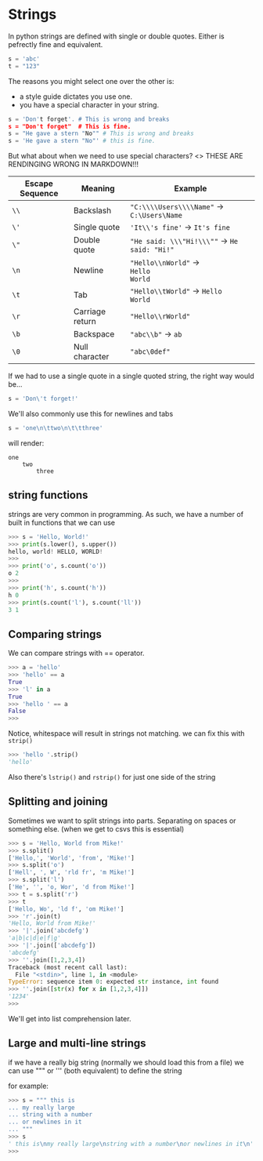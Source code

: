 # Strings

In python strings are defined with single or double quotes.  Either is pefrectly fine and equivalent.

```python
s = 'abc'
t = "123"
```

The reasons you might select one over the other is:

- a style guide dictates you use one.
- you have a special character in your string.

```python
s = 'Don't forget'. # This is wrong and breaks
s = "Don't forget"  # This is fine.
s = "He gave a stern "No"" # This is wrong and breaks
s = 'He gave a stern "No"' # this is fine.
```

But what about when we need to use special characters?
<<TODO>> THESE ARE RENDINGING WRONG IN MARKDOWN!!!

| Escape Sequence | Meaning                   | Example                                     |
| --------------- | ------------------------- | ------------------------------------------- |
| `\\`            | Backslash                 | `"C:\\\\Users\\\\Name"` → `C:\Users\Name`   |
| `\'`            | Single quote              | `'It\\'s fine'` → `It's fine`               |
| `\"`            | Double quote              | `"He said: \\\"Hi!\\\""` → `He said: "Hi!"` |
| `\n`            | Newline                   | `"Hello\\nWorld"` →<br>`Hello`<br>`World`   |
| `\t`            | Tab                       | `"Hello\\tWorld"` → `Hello    World`        |
| `\r`            | Carriage return           | `"Hello\\rWorld"`                           |
| `\b`            | Backspace                 | `"abc\\b"` → `ab`                           |
| `\0`            | Null character            | `"abc\0def"`                                |

If we had to use a single quote in a single quoted string, the right way would be...

```python
s = 'Don\'t forget!'
```

We'll also commonly use this for newlines and tabs

```python
s = 'one\n\ttwo\n\t\tthree'
```

will render:

```
one
    two
        three
```

## string functions
strings are very common in programming.  As such, we have a number of built in functions that we can use

```python
>>> s = 'Hello, World!'
>>> print(s.lower(), s.upper())
hello, world! HELLO, WORLD!
>>> 
>>> print('o', s.count('o'))
o 2
>>> 
>>> print('h', s.count('h'))
h 0
>>> print(s.count('l'), s.count('ll'))
3 1
```

## Comparing strings
We can compare strings with == operator.  

```python
>>> a = 'hello'
>>> 'hello' == a
True
>>> 'l' in a
True
>>> 'hello ' == a
False
>>> 
```

Notice, whitespace will result in strings not matching.  we can fix this with `strip()`

```python
>>> 'hello '.strip()
'hello'
```

Also there's `lstrip()` and `rstrip()` for just one side of the string

## Splitting and joining
Sometimes we want to split strings into parts.  Separating on spaces or something else.  (when we get to csvs this is essential)

```python
>>> s = 'Hello, World from Mike!'
>>> s.split()
['Hello,', 'World', 'from', 'Mike!']
>>> s.split('o')
['Hell', ', W', 'rld fr', 'm Mike!']
>>> s.split('l')
['He', '', 'o, Wor', 'd from Mike!']
>>> t = s.split('r')
>>> t
['Hello, Wo', 'ld f', 'om Mike!']
>>> 'r'.join(t)
'Hello, World from Mike!'
>>> '|'.join('abcdefg')
'a|b|c|d|e|f|g'
>>> '|'.join(['abcdefg'])
'abcdefg'
>>> ''.join([1,2,3,4])
Traceback (most recent call last):
  File "<stdin>", line 1, in <module>
TypeError: sequence item 0: expected str instance, int found
>>> ''.join([str(x) for x in [1,2,3,4]])
'1234'
>>> 
```

We'll get into list comprehension later.

## Large and multi-line strings

if we have a really big string (normally we should load this from a file) we can use """ or ''' (both equivalent) to define the string

for example:

```python
>>> s = """ this is
... my really large
... string with a number
... or newlines in it
... """
>>> s
' this is\nmy really large\nstring with a number\nor newlines in it\n'
>>> 
```

